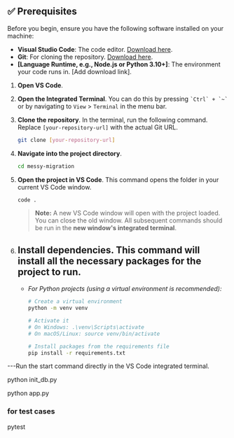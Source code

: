 ## ✅ Prerequisites

Before you begin, ensure you have the following software installed on your machine:

- **Visual Studio Code**: The code editor. [Download here](https://code.visualstudio.com/).
- **Git**: For cloning the repository. [Download here](https://git-scm.com/).
- **[Language Runtime, e.g., Node.js or Python 3.10+]**: The environment your code runs in. [Add download link].



1.  **Open VS Code**.

2.  **Open the Integrated Terminal**. You can do this by pressing `` `Ctrl` + `~` `` or by navigating to `View` > `Terminal` in the menu bar.

3.  **Clone the repository**. In the terminal, run the following command. Replace `[your-repository-url]` with the actual Git URL.
    ```bash
    git clone [your-repository-url]
    ```

4.  **Navigate into the project directory**.
    ```bash
    cd messy-migration
    ```

5.  **Open the project in VS Code**. This command opens the folder in your current VS Code window.
    ```bash
    code .
    ```
    > **Note:** A new VS Code window will open with the project loaded. You can close the old window. All subsequent commands should be run in the **new window's integrated terminal**.

6.  **Install dependencies**. This command will install all the necessary packages for the project to run.
    -  
    -   *For Python projects (using a virtual environment is recommended):*
        ```bash
        # Create a virtual environment
        python -m venv venv
        
        # Activate it
        # On Windows: .\venv\Scripts\activate
        # On macOS/Linux: source venv/bin/activate
        
        # Install packages from the requirements file
        pip install -r requirements.txt
        ```

---Run the start command directly in the VS Code integrated terminal.

python init_db.py

python app.py

### for test cases

pytest 